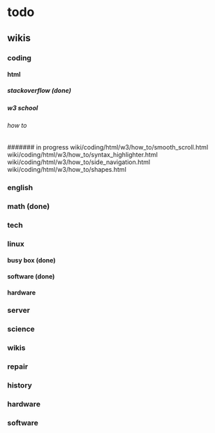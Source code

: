 # todo 
## wikis
### coding
#### html
##### stackoverflow (done)
##### w3 school
###### how to
####### in progress
wiki/coding/html/w3/how_to/smooth_scroll.html
wiki/coding/html/w3/how_to/syntax_highlighter.html
wiki/coding/html/w3/how_to/side_navigation.html
wiki/coding/html/w3/how_to/shapes.html

### english

### math (done)


### tech
### linux
#### busy box (done)
#### software (done)
#### hardware
### server

### science

### wikis

### repair

### history

### hardware

### software
